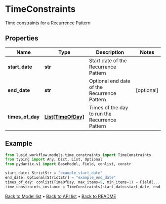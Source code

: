 # TimeConstraints

Time constraints for a Recurrence Pattern
## Properties
Name | Type | Description | Notes
------------ | ------------- | ------------- | -------------
**start_date** | **str** | Start date of the Recurrence Pattern | 
**end_date** | **str** | Optional end date of the Recurrence Pattern | [optional] 
**times_of_day** | [**List[TimeOfDay]**](TimeOfDay.md) | Times of the day to run the Recurrence Pattern | 
## Example

```python
from lusid_workflow.models.time_constraints import TimeConstraints
from typing import Any, Dict, List, Optional
from pydantic.v1 import BaseModel, Field, conlist, constr

start_date: StrictStr = "example_start_date"
end_date: Optional[StrictStr] = "example_end_date"
times_of_day: conlist(TimeOfDay, max_items=5, min_items=1) = Field(..., alias="timesOfDay", description="Times of the day to run the Recurrence Pattern")
time_constraints_instance = TimeConstraints(start_date=start_date, end_date=end_date, times_of_day=times_of_day)

```

[Back to Model list](../README.md#documentation-for-models) &#8226; [Back to API list](../README.md#documentation-for-api-endpoints) &#8226; [Back to README](../README.md)

